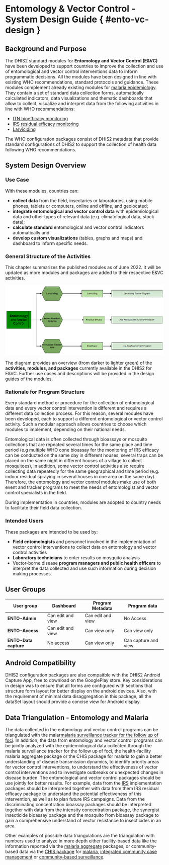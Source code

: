 # Entomology & Vector Control - System Design Guide { #ento-vc-design }

## Background and Purpose

The DHIS2 standard modules for **Entomology and Vector Control (E&VC)** have been developed to support countries to improve the collection and use of entomological and vector control interventions data  to inform programmatic decisions.
All the modules have been designed in line with existing WHO recommendations, standard protocols and guidance. These modules complement already existing modules for [malaria epidemiology](https://who.dhis2.org/documentation/index.html#malaria). They contain a set of standard data collection forms, automatically calculated indicators, data visualizations and thematic dashboards that allow to collect, visualize and interpret data from the following activities in line with WHO recommendations:

- [ITN bioefficacy monitoring](#ento-itn-bsm-design)
- [IRS residual efficacy monitoring](#ento-irs-rem-design)
- [Larviciding](#ento-itn-bio-design)

The WHO configuration packages consist of DHIS2 metadata that provide standard configurations of DHIS2 to support the collection of health data following WHO recommendations.

## System Design Overview

### Use Case

With these modules, countries can:

- **collect data** from the field, insectaries or laboratories, using mobile phones, tablets or computers, online and offline, and geolocated;
- **integrate entomological and vector control data** with epidemiological data and other types of relevant data (e.g. climatological data, stock data);
- **calculate standard** entomological and vector control indicators automatically and
- **develop custom visualizations** (tables, graphs and maps) and dashboard to inform specific needs.

### General Structure of the Activities

This chapter summarizes the published modules as of June 2022. It will be updated as more modules and packages are added to their respective E&VC activities.

![Entomology program structure](resources/images/ento-vc-001-en.png)

The diagram provides an overview (from darker to lighter green) of the **activities, modules, and packages** currently available in the DHIS2 for E&VC. Further use cases and descriptions will be provided in the design guides of the modules.

### Rationale for Program Structure

Every standard method or procedure for the collection of entomological data and every vector control intervention is different and requires a different data collection process. For this reason, several modules have been developed, each to support a different entomological or vector control activity.  Such a modular approach allows countries to choose which modules to implement, depending on their national needs.

Entomological data is often collected through bioassays or mosquito collections that are repeated several times for the same place and time period (e.g multiple WHO cone bioassay for the monitoring of IRS efficacy can be conducted on the same day in different houses, several traps can be placed on the same night in different houses of a village to collect mosquitoes), in addition, some vector control activities also require collecting data repeatedly for the same geographical and time period (e.g. indoor residual spraying in several houses in one area on the same day). Therefore, the entomology and vector control modules make use of both event and tracker programs to meet the needs of entomologist and vector control specialists in the field.

During implementation in countries, modules are adopted to country needs to facilitate their field data collection.

### Intended Users

These packages are intended to be used by:

- **Field entomologists** and personnel involved in the implementation of vector control interventions to collect data on entomology and vector control activities
- **Laboratory technicians** to enter results on mosquito analysis
- Vector-borne disease **program managers and public health officers** to interpret the data collected and use such information during decision making processes.

## User Groups

| User group        | Dashboard         | Program Metadata  | Program data         |
|-------------------|-------------------|-------------------|----------------------|
| **ENTO-Admin**        | Can edit and view | Can edit and view | No Access            |
| **ENTO-Access**       | Can edit and view | Can view only     | Can view only        |
| **ENTO-Data capture** | No access         | Can view only     | Can capture and view |

## Android Compatibility

DHIS2 configuration packages are also compaitble with the DHIS2 Android Capture App, free to download on the GooglePlay store. Key considerations in design was to ensure that all forms are configured with sections that structure form layout for better display on the android devices. Also, with the requirement of minimal data disaggregation in this package, all the dataSet layout should provide a concise view for Android display.

## Data Triangulation - Entomology and Malaria

The data collected in the entomology and vector control programs can be triangulated with the malar[malaria surveillance tracker for the follow up of foci](#mal-cs-design). In addition, the data from entomology and vector control programs can be jointly analyzed with the epidemiological data collected through the malaria surveillance tracker for the follow up of foci, the health-facility malaria aggregate package or the CHIS package for malaria to gain a better understanding of disease transmission dynamics,  to identify priority areas for vector control interventions, to understand the effectiveness of vector control interventions and to investigate outbreaks or unexpected changes in disease burden. The entomological and vector control packages should be use jointly for better results. For example, data from the [IRS](#ento-irs-rem-design) implementation packages should be interpreted together with data from them IRS residual efficacy package to understand the potential effectiveness of this intervention, as well as to plan future IRS campaigns. Data from the discriminating concentration bioassay packages should be interpreted together with data from the intensity concentration package, the synergist insecticide bioassay package and the mosquito from bioassay package to gain a comprehensive understand of vector resistance to insecticides in an area.

Other examples of possible data triangulations are the triangulation with numbers used to analyze in more depth either facility-based data like the information reported via the [malaria aggregate](#mal-agg-design) packages, or community-based data via the [CHIS package](#chis-agg-design) for [malaria](#chis-mal-agg-design), [integrated community case management](#chis-iccm-agg-design) or [community-based surveillance](#chis-cbs-agg-design).
